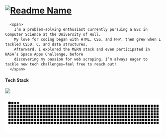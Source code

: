 <h1>
  <!-- Typing effect -->
  <a href="https://git.io/typing-svg">
    <img 
      src="https://readme-typing-svg.demolab.com?font=roboto&weight=600&size=30&duration=4000&pause=200&color=FF0000&multiline=true&width=435&height=100&lines=%24+whoami;Roshaan+Ali+Mehar" 
      alt="Readme Name" 
    />
  </a>
</h1>

<!-- Table layout without borders -->

      <span>
        I’m a problem-solving enthusiast currently pursuing a BSc in Computer Science at the University of Hull.                                                  
        My love for coding began with HTML, CSS, and PHP, then grew when I tackled CS50, C, and data structures.                                          
        Afterward, I explored the MERN stack and even participated in NASA’s Space Apps Challenge, before                                                
        discovering my passion for web scraping. I’m always eager to tackle new tech challenges—feel free to reach out!
      </span>
    
  

<!-- Skill Icons -->
<h4 align:left >Tech Stack</h4>
  <p align:center>
    <a href="https://skillicons.dev">
    <img src="https://skillicons.dev/icons?i=angular,aws,bootstrap,c,cpp,docker,express,fastapi,flutter,git,github,html,js,kali,linux,materialui,mongodb,mysql,nextjs,nodejs,npm,php,postman,py,react,sqlite,selenium,tailwind,ts,vercel" />
  </a>
  </p>

<!-- Snake Animation -->
<picture>
  <source media="(prefers-color-scheme: dark)" srcset="https://raw.githubusercontent.com/roshaanmehar/roshaanmehar/output/github-snake-dark.svg" />
  <source media="(prefers-color-scheme: light)" srcset="https://raw.githubusercontent.com/roshaanmehar/roshaanmehar/output/github-snake.svg" />
  <img alt="github-snake" src="https://raw.githubusercontent.com/roshaanmehar/roshaanmehar/output/github-snake.svg" />
</picture>
